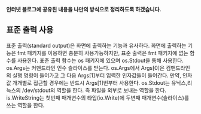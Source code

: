 **인터넷 블로그에 공유된 내용을 나만의 방식으로 정리하도록 하겠습니다.**

## 표준 출력 사용
표준 출력(standard output)은 화면에 출력하는 기능과 유사하다. 화면에 출력하는 기능은 fmt 패키지를 이용하면 충분히 사용가능하지만, 표준 출력은 fmt 패키지에 없는 함수를 사용한다.
표준 출력 함수는 os 패키지에 있으며 os.Stdout을 통해 사용한다.
os.Args는 커맨드라인 인수 슬라이스를 받는다.
os.Args에서 Args[0]은 컴맨드라인의 실행 명령이 들어가고 그 다음 Args[1]부터 입력한 인자값들이 들어간다. 만약, 인자값 개개별로 접근할 경우에는 반드시 Args[1]번부터 사용한다.
os.Stdout는 유닉스,리눅스의 /dev/stdout의 역할을 한다. 즉 파일을 외부로 보내는 역할을 한다.
is.WriteString는 첫번째 매개변수의 타입(io.Write)에 두변째 매개변수(슬라이스)를 쓰는 역할을 한다.




